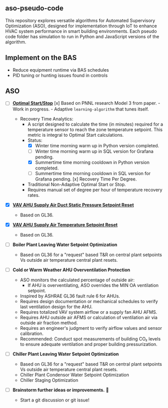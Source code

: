 ## aso-pseudo-code
This repository explores versatile algorithms for Automated Supervisory Optimization (ASO), designed for implementation through IoT to enhance HVAC system performance in smart building environments. Each pseudo code folder has simulation to run in Python and JavaScript versions of the algorithm.

## Implement on the BAS
- Reduce equipment runtime via BAS schedules
- PID tuning or hunting issues found in controls


## ASO

- [ ] **[Optimal Start/Stop](https://github.com/bbartling/aso-pseudo-code/tree/develop/OptimalStartStop)**
   [x] Based on PNNL research Model 3 from paper.
      - Work in progress.
      - Adaptive `learning-algorithm` that tunes itself. 
   - Recovery Time Analytics:
      - A script designed to calculate the time (in minutes) required for a temperature sensor to reach the zone temperature setpoint. This metric is integral to Optimal Start calculations.
      - Status:
         - [x] Winter time morning warm up in Python version completed.
         - [ ] Winter time morning warm up in SQL version for Grafana pending.
         - [x] Summertime time morning cooldown in Python version completed.
         - [ ] Summertime time morning cooldown in SQL version for Grafana pending.
   [x] Recovery Time Per Degree.
      - Traditional Non-Adaptive Optimal Start or Stop.
      - Requires manual set of degree per hour of temperature recovery rates.

- [x] **[VAV AHU Supply Air Duct Static Pressure Setpoint Reset](https://github.com/bbartling/aso-pseudo-code/tree/develop/AhuPressureSetpointReset)**
   - Based on GL36.

- [x] **[VAV AHU Supply Air Temperature Setpoint Reset](https://github.com/bbartling/aso-pseudo-code/tree/develop/AhuTempSetpointReset)**
   - Based on GL36.

- [ ] **Boiler Plant Leaving Water Setpoint Optimization**
   - Based on GL36 for a "request" based T&R on central plant setpoints Vs outside air temperature central plant resets.

- [ ] **Cold or Warm Weather AHU Overventilation Protection**
   - ASO monitors the calculated percentage of outside air:
     - If AHU is overventilating, ASO overrides the MIN OA ventilation setpoint.
   - Inspired by ASHRAE GL36 fault rule 6 for AHUs.
   - Requires design documentation or mechanical schedules to verify last ventilation design for the AHU.
   - Requires totalized VAV system airflow or a supply fan AHU AFMS.
   - Requires AHU outside air AFMS or calculation of ventilation air via outside air fraction method.
   - Requires an engineer's judgment to verify airflow values and sensor calibration.
   - Recommended: Conduct spot measurements of building CO₂ levels to ensure adequate ventilation and proper building pressurization.

- [ ] **Chiller Plant Leaving Water Setpoint Optimization**
   - Based on GL36 for a "request" based T&R on central plant setpoints Vs outside air temperature central plant resets.
   - Chiller Plant Condensor Water Setpoint Optimization
   - Chiller Staging Optimization

- [ ] **Brainstorm further ideas or improvements.** 🤔
   * Start a git discussion or git issue!